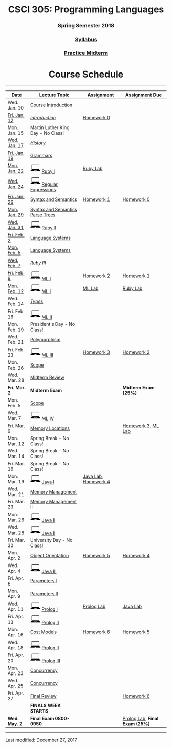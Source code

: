 <div align="center">
<h1>CSCI 305: Programming Languages</h1>
<h3>Spring Semester 2018</h3>

<h3><a href="syllabus.html">Syllabus</a></h3>

<h3><a href="exams/midterm-practice.pdf">Practice Midterm</a></h3>

<h1>Course Schedule</h1>
</div>

---

Date | Lecture Topic | Assignment | Assignment Due
---- | ------------- | --------------- | ------------
Wed. Jan. 10 | Course Introduction | &nbsp; | &nbsp;
[Fri. Jan. 12](https://youtu.be/SFwcSsM9RUU) | *[Introduction](lectures/l02_intro.html)* | [Homework 0](homeworks/hw0.html) | &nbsp;
Mon. Jan. 15 | Martin Luther King Day - No Class! | &nbsp; | &nbsp;
[Wed. Jan. 17](https://youtu.be/fcTpXS-nons) | *[History](lectures/l03_history.html)* | &nbsp; | &nbsp;
[Fri. Jan. 19](https://youtu.be/hETZpdJcn7M) | [Grammars](lectures/l04_grammars.html) | &nbsp; | &nbsp;
[Mon. Jan. 22](https://youtu.be/sVDYxiO0fU4) | ![laptop](images/laptop.png) [Ruby I](lectures/l05_ruby1.html) | [Ruby Lab](homeworks/ruby_lab.html) | &nbsp;
[Wed. Jan. 24](https://youtu.be/qCCh5nQyXAo) | ![laptop](images/laptop.png) [Regular Expressions](lectures/l06_ruby_regex.html) | &nbsp; | &nbsp;
[Fri. Jan. 26](https://youtu.be/K_uCkUBnBv0) | [Syntax and Semantics](lectures/l07_syntax.html) | [Homework 1](homeworks/hw1.html) | [Homework 0](homeworks/hw0.html)
[Mon. Jan. 29](https://youtu.be/V40CWH9QLTo) | [Syntax and Semantics](lectures/l08_syntax.html) [Parse Trees](lectures/l08-1_parse_trees.html) | &nbsp; | &nbsp;
[Wed. Jan. 31]() | ![laptop](images/laptop.png) [Ruby II](lectures/l09_ruby2.html) | &nbsp; | &nbsp;
[Fri. Feb. 2](https://youtu.be/11FPzprkaoE) | [Language Systems](lectures/l10_langsys.html) | &nbsp; | &nbsp;
[Mon. Feb. 5](https://youtu.be/B-dlSRCkdMY) | [Language Systems](lectures/l12_langsys.html) | &nbsp; | &nbsp;
[Wed. Feb. 7]() | *[Ruby III](lectures/l11_ruby3.html)* | &nbsp; | &nbsp;
[Fri. Feb. 9](https://youtu.be/pBwpRivrhN4) | ![laptop](images/laptop.png) [ML I](lectures/l13_ml1.html) | [Homework 2](homeworks/hw2.html) | [Homework 1](homeworks/hw1.html)
[Mon. Feb. 12](https://youtu.be/pBwpRivrhN4) | ![laptop](images/laptop.png) [ML I](lectures/l14_ml1.html) | [ML Lab](https://github.com/CSCI305/csci305-ml-lab/) | [Ruby Lab](homeworks/ruby_lab.html)
Wed. Feb. 14 | *[Types](lectures/l15_types.html)* | &nbsp; | &nbsp;
Fri. Feb. 16 | ![laptop](images/laptop.png) [ML II](lectures/l16_ml2.html) | &nbsp; | &nbsp;
Mon. Feb. 19 | President's Day - No Class! | &nbsp; | &nbsp;
Wed. Feb. 21 | [Polymorphism](lectures/l17_polymorphism.html) | &nbsp; | &nbsp;
Fri. Feb. 23 | ![laptop](images/laptop.png) [ML III](lectures/l18_ml3.html) | [Homework 3](homeworks/hw3.html) | [Homework 2](homeworks/hw2.html)
Mon. Feb. 26 | [Scope](lectures/l19_scope.html) | &nbsp; | &nbsp;
Wed. Mar. 28 | [Midterm Review](lectures/l20_midtermrev.html) | &nbsp; |
**Fri. Mar. 2** | **Midterm Exam** | &nbsp; | **Midterm Exam (25%)**
Mon. Feb. 5 | [Scope](lectures/l21_scope.html) | &nbsp; | &nbsp;
Wed. Mar. 7 | ![laptop](images/laptop.png) [ML IV](lectures/l22_ml4.html) | &nbsp; | &nbsp;
Fri. Mar. 9 | [Memory Locations](lectures/l23_memoryloc.html) | &nbsp; | [Homework 3](homeworks/hw3.html), [ML Lab](https://github.com/CSCI305/csci305-ml-lab/)
Mon. Mar. 12 | Spring Break - No Class! | &nbsp; | &nbsp;
Wed. Mar. 14 | Spring Break - No Class! | &nbsp; | &nbsp;
Fri. Mar. 16 | Spring Break - No Class! | &nbsp; | &nbsp;
Mon. Mar. 19 | ![laptop](images/laptop.png) [Java I](lectures/l24_java1.html) | [Java Lab](https://github.com/CSCI305/csci305-java-lab/), [Homework 4](homeworks/hw4.html) | &nbsp;
Wed. Mar. 21 | [Memory Management](lectures/l25_memmgmt.html) | &nbsp; | &nbsp;
Fri. Mar. 23 | [Memory Management II](lectures/l26_memmgmt2.html) | &nbsp; | &nbsp;
Mon. Mar. 26 | ![laptop](images/laptop.png) [Java II](lectures/l27_java2.html) | &nbsp; | &nbsp;
Wed. Mar. 28 | ![laptop](images/laptop.png) [Java II](lectures/l28_java2.html) | &nbsp; | &nbsp;
Fri. Mar. 30 | University Day - No Class! | &nbsp; | &nbsp;
Mon. Apr. 2 | [Object Orientation](lectures/l29_object.html) | [Homework 5](homeworks/hw5.html) | [Homework 4](homeworks/hw4.html)
Wed. Apr. 4 | ![laptop](images/laptop.png) [Java III](lectures/l30_java3.html) | &nbsp; | &nbsp;
Fri. Apr. 6 | [Parameters I](lectures/l31_params1.html) | &nbsp; | &nbsp;
Mon. Apr. 9 | [Parameters II](lectures/l32_params2.html) | &nbsp; | &nbsp;
Wed. Apr. 11 | ![laptop](images/laptop.png) [Prolog I](lectures/l33_prolog1.html) | [Prolog Lab](https://github.com/CSCI305/csci305-prolog-lab/) | [Java Lab](https://github.com/CSCI305/csci305-java-lab/)
Fri. Apr. 13 | ![laptop](images/laptop.png) [Prolog II](lectures/l34_prolog2.html) | &nbsp; | &nbsp;
Mon. Apr. 16 | [Cost Models](lectures/l35_cost.html) | [Homework 6](homeworks/hw6.html) | [Homework 5](homeworks/hw5.html)
Wed. Apr. 18 | ![laptop](images/laptop.png) [Prolog II](lectures/l36_prolog2.html) | &nbsp; | &nbsp;
Fri. Apr. 20 | ![laptop](images/laptop.png) [Prolog III](lectures/l37_prolog3.html) | &nbsp; | &nbsp;
Mon. Apr. 23 | [Concurrency](lectures/l38_concurrency.html) | &nbsp; | &nbsp;
Wed. Apr. 25 | [Concurrency](lectures/l39_concurrency.html) | &nbsp; | &nbsp;
Fri. Apr. 27 | [Final Review](lectures/l40_finalrev.html) | &nbsp; | [Homework 6](homeworks/hw6.html)
&nbsp; | **FINALS WEEK STARTS** | &nbsp; | &nbsp;
**Wed. May. 2** | **Final Exam 0800-0950** | &nbsp; | [Prolog Lab](https://github.com/CSCI305/csci305-prolog-lab/), **Final Exam (25%)**

---

Last modified: December 27, 2017
